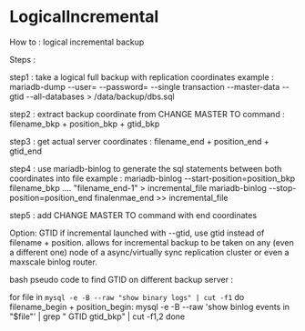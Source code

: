 # LogicalIncremental
How to : logical incremental backup

Steps : 

step1 : 
take a logical full backup with replication coordinates
example : 
mariadb-dump --user=<USER> --password=<PASSWORD> --single transaction --master-data --gtid --all-databases > /data/backup/dbs.sql

step2 :
extract backup coordinate from CHANGE MASTER TO command : filename_bkp + position_bkp + gtid_bkp
  
step3 :
get actual server coordinates : filename_end + position_end + gtid_end

step4 :
use mariadb-binlog to generate the sql statements between both coordinates into file 
example : 
mariadb-binlog --start-position=position_bkp filename_bkp .... "filename_end-1" > incremental_file
mariadb-binlog --stop-position=position_end finalenmae_end >> incremental_file
  
step5 :
add CHANGE MASTER TO command with end coordinates
  
Option: GTID
if incremental launched with --gtid, use gtid instead of filename + position. allows for incremental backup to be taken on any (even a different one) node of a async/virtually sync replication cluster or even a maxscale binlog router.

bash pseudo code to find GTID on different backup server :   
  
  for file in `mysql -e -B --raw "show binary logs" | cut -f1` 
do
  filename_begin + position_begin:  mysql -e -B --raw 'show binlog events in "$file"' | grep " GTID gtid_bkp" | cut -f1,2
done
  
